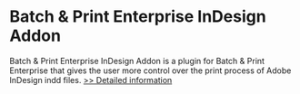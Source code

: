 # Batch & Print Enterprise InDesign Addon
Batch & Print Enterprise InDesign Addon is a plugin for Batch & Print Enterprise that gives the user more control over the print process of Adobe InDesign indd files.
[>> Detailed information](https://secure.shareit.com/shareit/product.html?productid=300633216&affiliateid=200057808)